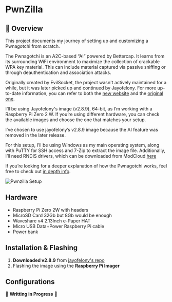 # PwnZilla
## 📌 Overview
This project documents my journey of setting up and customizing a Pwnagotchi from scratch.

The Pwnagotchi is an A2C-based “AI” powered by Bettercap. It learns from its surrounding WiFi environment to maximize the collection of crackable WPA key material. This can include material captured via passive sniffing or through deauthentication and association attacks.

Originally created by EvilSocket, the project wasn't actively maintained for a while, but it was later picked up and continued by Jayofelony. For more up-to-date information, you can refer to both the [new website](https://pwnagotchi.org) and the [original one](https://pwnagotchi.ai).

I’ll be using Jayofelony's image (v2.8.9), 64-bit, as I’m working with a Raspberry Pi Zero 2 W. If you’re using different hardware, you can check the available images and choose the one that matches your setup.

I’ve chosen to use jayofelony’s v2.8.9 image because the AI feature was removed in the later release.

For this setup, I’ll be using Windows as my main operating system, along with PuTTY for SSH access and 7-Zip to extract the image file. Additionally, I’ll need RNDIS drivers, which can be downloaded from ModCloud [here](https://modclouddownloadprod.blob.corwindows.net/shared/mod-rndis-driver-windows.zip)

If you’re looking for a deeper explanation of how the Pwnagotchi works, feel free to check out [in depth info](../docs/HOW_IT_WORKS.md).

![Pwnzilla Setup](../assets/images/pwnzilla-setup.jpg)  

## Hardware
- Raspberry Pi Zero 2W with headers 
- MicroSD Card 32Gb but 8Gb would be enough 
- Waveshare v4 2.13Inch e-Paper HAT
- Micro USB Data+Power Raspberry Pi cable  
- Power bank  

## Installation & Flashing  
1. **Downloaded v2.8.9** from [jayofelony's repo](https://github.com/jayofelony/pwnagotchi)
2. Flashing the image using the
**Raspberry Pi Imager**

## Configurations

🚧 **Writting in Progress** 🚧